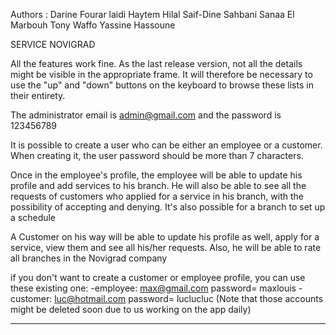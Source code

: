 Authors : 
Darine Fourar laidi 
Haytem Hilal
Saif-Dine Sahbani
Sanaa El Marbouh
Tony Waffo
Yassine Hassoune


SERVICE NOVIGRAD


All the features work fine. As the last release version, not all the details might be visible in the appropriate frame. It will therefore be necessary to use the "up" and "down" buttons on the keyboard to browse these lists in their entirety.

The administrator email is admin@gmail.com and the password is 123456789


It is possible to create a user who can be either an employee or a customer. When creating it, the user password should be more than 7 characters.

Once in the employee's profile, the employee will be able to update his profile and add services to his branch. He will also be able to see all the requests of customers who applied for a service in his branch, with the possibility of accepting and denying. It's also possible for a branch to set up a schedule

A Customer on his way will be able to update his profile as well, apply for a service, view them and see all his/her requests. Also, he will be able to rate all branches in the Novigrad company


if you don't want to create a customer or employee profile, you can use these existing one:
-employee: max@gmail.com  password= maxlouis
-customer: luc@hotmail.com password= luclucluc
(Note that those accounts might be deleted soon due to us working on the app daily)

----------------------------------------------------------

